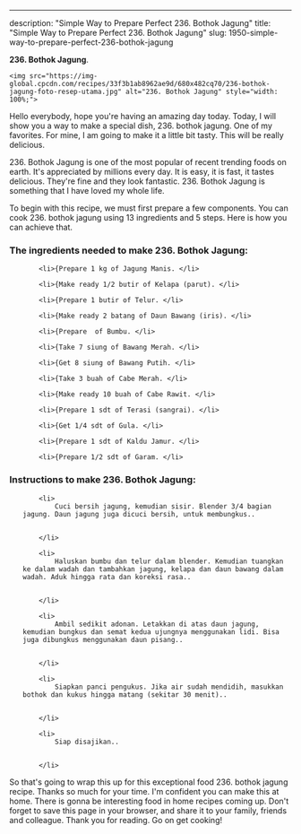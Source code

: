 ---
description: "Simple Way to Prepare Perfect 236. Bothok Jagung"
title: "Simple Way to Prepare Perfect 236. Bothok Jagung"
slug: 1950-simple-way-to-prepare-perfect-236-bothok-jagung

<p>
	<strong>236. Bothok Jagung</strong>. 
	
</p>
<p>
	
	<img src="https://img-global.cpcdn.com/recipes/33f3b1ab8962ae9d/680x482cq70/236-bothok-jagung-foto-resep-utama.jpg" alt="236. Bothok Jagung" style="width: 100%;">
	
	
</p>
<p>
	Hello everybody, hope you're having an amazing day today. Today, I will show you a way to make a special dish, 236. bothok jagung. One of my favorites. For mine, I am going to make it a little bit tasty. This will be really delicious.
</p>
	
<p>
	236. Bothok Jagung is one of the most popular of recent trending foods on earth. It's appreciated by millions every day. It is easy, it is fast, it tastes delicious. They're fine and they look fantastic. 236. Bothok Jagung is something that I have loved my whole life.
</p>
<p>
	
</p>

<p>
To begin with this recipe, we must first prepare a few components. You can cook 236. bothok jagung using 13 ingredients and 5 steps. Here is how you can achieve that.
</p>

<h3>The ingredients needed to make 236. Bothok Jagung:</h3>

<ol>
	
		<li>{Prepare 1 kg of Jagung Manis. </li>
	
		<li>{Make ready 1/2 butir of Kelapa (parut). </li>
	
		<li>{Prepare 1 butir of Telur. </li>
	
		<li>{Make ready 2 batang of Daun Bawang (iris). </li>
	
		<li>{Prepare  of Bumbu. </li>
	
		<li>{Take 7 siung of Bawang Merah. </li>
	
		<li>{Get 8 siung of Bawang Putih. </li>
	
		<li>{Take 3 buah of Cabe Merah. </li>
	
		<li>{Make ready 10 buah of Cabe Rawit. </li>
	
		<li>{Prepare 1 sdt of Terasi (sangrai). </li>
	
		<li>{Get 1/4 sdt of Gula. </li>
	
		<li>{Prepare 1 sdt of Kaldu Jamur. </li>
	
		<li>{Prepare 1/2 sdt of Garam. </li>
	
</ol>
<p>
	
</p>

<h3>Instructions to make 236. Bothok Jagung:</h3>

<ol>
	
		<li>
			Cuci bersih jagung, kemudian sisir. Blender 3/4 bagian jagung. Daun jagung juga dicuci bersih, untuk membungkus..
			
			
		</li>
	
		<li>
			Haluskan bumbu dan telur dalam blender. Kemudian tuangkan ke dalam wadah dan tambahkan jagung, kelapa dan daun bawang dalam wadah. Aduk hingga rata dan koreksi rasa..
			
			
		</li>
	
		<li>
			Ambil sedikit adonan. Letakkan di atas daun jagung, kemudian bungkus dan semat kedua ujungnya menggunakan lidi. Bisa juga dibungkus menggunakan daun pisang..
			
			
		</li>
	
		<li>
			Siapkan panci pengukus. Jika air sudah mendidih, masukkan bothok dan kukus hingga matang (sekitar 30 menit)..
			
			
		</li>
	
		<li>
			Siap disajikan..
			
			
		</li>
	
</ol>

<p>
	
</p>

<p>
	So that's going to wrap this up for this exceptional food 236. bothok jagung recipe. Thanks so much for your time. I'm confident you can make this at home. There is gonna be interesting food in home recipes coming up. Don't forget to save this page in your browser, and share it to your family, friends and colleague. Thank you for reading. Go on get cooking!
</p>
